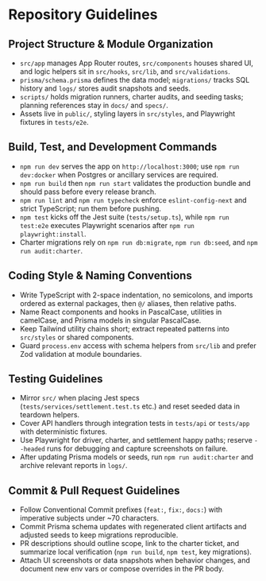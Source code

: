# Repository Guidelines

## Project Structure & Module Organization
- `src/app` manages App Router routes, `src/components` houses shared UI, and logic helpers sit in `src/hooks`, `src/lib`, and `src/validations`.
- `prisma/schema.prisma` defines the data model; `migrations/` tracks SQL history and `logs/` stores audit snapshots and seeds.
- `scripts/` holds migration runners, charter audits, and seeding tasks; planning references stay in `docs/` and `specs/`.
- Assets live in `public/`, styling layers in `src/styles`, and Playwright fixtures in `tests/e2e`.

## Build, Test, and Development Commands
- `npm run dev` serves the app on `http://localhost:3000`; use `npm run dev:docker` when Postgres or ancillary services are required.
- `npm run build` then `npm run start` validates the production bundle and should pass before every release branch.
- `npm run lint` and `npm run typecheck` enforce `eslint-config-next` and strict TypeScript; run them before pushing.
- `npm test` kicks off the Jest suite (`tests/setup.ts`), while `npm run test:e2e` executes Playwright scenarios after `npm run playwright:install`.
- Charter migrations rely on `npm run db:migrate`, `npm run db:seed`, and `npm run audit:charter`.

## Coding Style & Naming Conventions
- Write TypeScript with 2-space indentation, no semicolons, and imports ordered as external packages, then `@/` aliases, then relative paths.
- Name React components and hooks in PascalCase, utilities in camelCase, and Prisma models in singular PascalCase.
- Keep Tailwind utility chains short; extract repeated patterns into `src/styles` or shared components.
- Guard `process.env` access with schema helpers from `src/lib` and prefer Zod validation at module boundaries.

## Testing Guidelines
- Mirror `src/` when placing Jest specs (`tests/services/settlement.test.ts` etc.) and reset seeded data in teardown helpers.
- Cover API handlers through integration tests in `tests/api` or `tests/app` with deterministic fixtures.
- Use Playwright for driver, charter, and settlement happy paths; reserve `--headed` runs for debugging and capture screenshots on failure.
- After updating Prisma models or seeds, run `npm run audit:charter` and archive relevant reports in `logs/`.

## Commit & Pull Request Guidelines
- Follow Conventional Commit prefixes (`feat:`, `fix:`, `docs:`) with imperative subjects under ~70 characters.
- Commit Prisma schema updates with regenerated client artifacts and adjusted seeds to keep migrations reproducible.
- PR descriptions should outline scope, link to the charter ticket, and summarize local verification (`npm run build`, `npm test`, key migrations).
- Attach UI screenshots or data snapshots when behavior changes, and document new env vars or compose overrides in the PR body.
